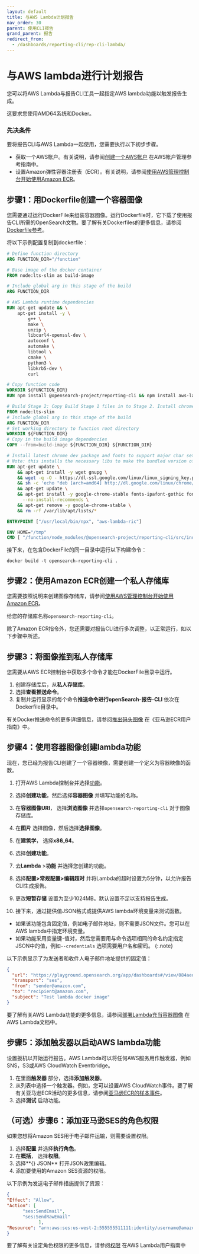 ```yaml
---
layout: default
title: 与AWS Lambda计划报告
nav_order: 30
parent: 使用CLI报告
grand_parent: 报告
redirect_from:
  - /dashboards/reporting-cli/rep-cli-lambda/
---
```


# 与AWS lambda进行计划报告

您可以将AWS Lambda与报告CLI工具一起指定AWS lambda功能以触发报告生成。

这要求您使用AMD64系统和Docker。

### 先决条件

要将报告CLI与AWS Lambda一起使用，您需要执行以下初步步骤。

- 获取一个AWS帐户。有关说明，请参阅[创建一个AWS帐户](https://docs.aws.amazon.com/accounts/latest/reference/manage-acct-creating.html) 在AWS帐户管理参考指南中。
- 设置Amazon弹性容器注册表（ECR）。有关说明，请参阅[使用AWS管理控制台开始使用Amazon ECR](https://docs.aws.amazon.com/AmazonECR/latest/userguide/getting-started-console.html)。

## 步骤1：用Dockerfile创建一个容器图像

您需要通过运行DockerFile来组装容器图像。运行Dockerfile时，它下载了使用报告CLI所需的OpenSearch文物。要了解有关Dockerfiles的更多信息，请参阅[Dockerfile参考](https://docs.docker.com/engine/reference/builder/)。

将以下示例配置复制到dockerfile：

```dockerfile
# Define function directory
ARG FUNCTION_DIR="/function"

# Base image of the docker container
FROM node:lts-slim as build-image

# Include global arg in this stage of the build
ARG FUNCTION_DIR

# AWS Lambda runtime dependencies
RUN apt-get update && \
    apt-get install -y \
        g++ \
        make \
        unzip \
        libcurl4-openssl-dev \
        autoconf \
        automake \
        libtool \
        cmake \
        python3 \
        libkrb5-dev \
        curl

# Copy function code
WORKDIR ${FUNCTION_DIR}
RUN npm install @opensearch-project/reporting-cli && npm install aws-lambda-ric

# Build Stage 2: Copy Build Stage 1 files in to Stage 2. Install chrome, then remove chrome to keep the dependencies.
FROM node:lts-slim
# Include global arg in this stage of the build
ARG FUNCTION_DIR
# Set working directory to function root directory
WORKDIR ${FUNCTION_DIR}
# Copy in the build image dependencies
COPY --from=build-image ${FUNCTION_DIR} ${FUNCTION_DIR}

# Install latest chrome dev package and fonts to support major char sets (Chinese, Japanese, Arabic, Hebrew, Thai and a few others)
# Note: this installs the necessary libs to make the bundled version of Chromium that Puppeteer installs, work.
RUN apt-get update \
    && apt-get install -y wget gnupg \
    && wget -q -O - https://dl-ssl.google.com/linux/linux_signing_key.pub | apt-key add - \
    && sh -c 'echo "deb [arch=amd64] http://dl.google.com/linux/chrome/deb/ stable main" >> /etc/apt/sources.list.d/google.list' \
    && apt-get update \
    && apt-get install -y google-chrome-stable fonts-ipafont-gothic fonts-wqy-zenhei fonts-thai-tlwg fonts-kacst fonts-freefont-ttf libxss1 \
      --no-install-recommends \
    && apt-get remove -y google-chrome-stable \
    && rm -rf /var/lib/apt/lists/*

ENTRYPOINT ["/usr/local/bin/npx", "aws-lambda-ric"]

ENV HOME="/tmp"
CMD [ "/function/node_modules/@opensearch-project/reporting-cli/src/index.handler" ]

```

接下来，在包含DockerFile的同一目录中运行以下构建命令：

```
docker build -t opensearch-reporting-cli .
```

## 步骤2：使用Amazon ECR创建一个私人存储库

您需要按照说明来创建图像存储库，请参阅[使用AWS管理控制台开始使用Amazon ECR](https://docs.aws.amazon.com/AmazonECR/latest/userguide/getting-started-console.html)。

给您的存储库名称`opensearch-reporting-cli`。

除了Amazon ECR指令外，您还需要对报告CLI进行多次调整，以正常运行，如以下步骤中所述。

## 步骤3：将图像推到私人存储库

您需要从AWS ECR控制台中获取多个命令才能在DockerFile目录中运行。

1. 创建存储库后，从**私人存储库**。
1. 选择**查看推送命令**。
1. 复制并运行显示的每个命令**推送命令进行openSearch-报告-CLI** 依次在Dockerfile目录中。

有关Docker推送命令的更多详细信息，请参阅[推出码头图像](https://docs.aws.amazon.com/AmazonECR/latest/userguide/docker-push-ecr-image.html) 在《亚马逊ECR用户指南》中。

## 步骤4：使用容器图像创建lambda功能

现在，您已经为报告CLI创建了一个容器映像，需要创建一个定义为容器映像的函数。

1. 打开AWS Lambda控制台并选择[功能](https://us-west-2.console.aws.amazon.com/lambda/home?region=us-west-2#/functions)。
1. 选择**创建功能**，然后选择**容器图像** 并填写功能的名称。
1. 在**容器图像URI**， 选择**浏览图像** 并选择`opensearch-reporting-cli` 对于图像存储库。
1. 在**图片** 选择图像，然后选择**选择图像**。
1. 在**建筑学**， 选择**x86_64**。
1. 选择**创建功能**。
1. 去**Lambda** >**功能** 并选择您创建的功能。
1. 选择**配置>常规配置>编辑超时** 并将Lambda的超时设置为5分钟，以允许报告CLI生成报告。
1. 更改**短暂存储** 设置为至少1024MB。默认设置不足以支持报告生成。

1. 接下来，通过提供值JSON格式或提供AWS lambda环境变量来测试函数。

- 如果该功能包含固定值，例如电子邮件地址，则不需要JSON文件。您可以在AWS lambda中指定环境变量。
- 如果功能采用变量键-值对，然后您需要用与命令选项相同的命名约定指定JSON中的值，例如`--credentials` 选项需要用户名和密码。
{:.note}

 以下示例显示了为发送者和收件人电子邮件地址提供的固定值：

```json
{
  "url": "https://playground.opensearch.org/app/dashboards#/view/084aed50-6f48-11ed-a3d5-1ddbf0afc873",
  "transport": "ses",
  "from": "sender@amazon.com", 
  "to": "recipient@amazon.com", 
  "subject": "Test lambda docker image"
}
```

要了解有关AWS Lambda功能的更多信息，请参阅[部署Lambda充当容器图像](https://docs.aws.amazon.com/lambda/latest/dg/gettingstarted-images.html) 在AWS Lambda文档中。
## 步骤5：添加触发器以启动AWS lambda功能

设置扳机以开始运行报告。AWS Lambda可以将任何AWS服务用作触发器，例如SNS，S3或AWS CloudWatch Eventbridge。

1. 在里面**触发器** 部分，选择**添加触发器**。
1. 从列表中选择一个触发器。例如，您可以设置AWS CloudWatch事件。要了解有关亚马逊ECR活动的更多信息，请参阅[亚马逊ECR的样本事件](https://docs.aws.amazon.com/AmazonECR/latest/userguide/ecr-eventbridge.html#ecr-eventbridge-bus)。
1. 选择**测试** 启动功能。

## （可选）步骤6：添加亚马逊SES的角色权限

如果您想将Amazon SES用于电子邮件运输，则需要设置权限。

1. 选择**配置** 并选择**执行角色**。
1. 在**概括**， 选择**权限**。
1. 选择**{} JSON** 打开JSON政策编辑。
1. 添加要使用的Amazon SES资源的权限。

以下示例为发送电子邮件措施提供了资源：

```json
{
"Effect": "Allow",
"Action": [
      "ses:SendEmail",
      "ses:SendRawEmail"
            ],
"Resource": "arn:aws:ses:us-west-2:555555511111:identity/username@amazon.com"
}
```

要了解有关设定角色权限的更多信息，请参阅[权限](https://docs.aws.amazon.com/lambda/latest/dg/gettingstarted-images.html#gettingstarted-images-permissions) 在AWS Lambda用户指南中

